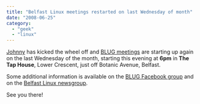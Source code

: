 ```yaml
---
title: "Belfast Linux meetings restarted on last Wednesday of month"
date: "2008-06-25"
category:
  - "geek"
  - "linux"
---
```


[Johnny](http://www.earth.li/~noodles/blog/) has kicked the wheel off and [BLUG meetings](http://www.belfastlinux.org/wiki/Meetings) are starting up again on the last Wednesday of the month, starting this evening at **6pm** in **The Tap House**, Lower Crescent, just off Botanic Avenue, Belfast.

Some additional information is available on the [BLUG Facebook group](http://www.facebook.com/group.php?gid=2381674342) and on the [Belfast Linux newsgroup](http://groups.google.com/group/belfastlinux/browse_thread/thread/ac8fa41e40e63418).

See you there!
